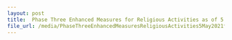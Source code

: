 ```yaml
---
layout: post
title:  Phase Three Enhanced Measures for Religious Activities as of 5 May 2021
file_url: /media/PhaseThreeEnhancedMeasuresReligiousActivities5May2021finalfinal.pdf
---
```


